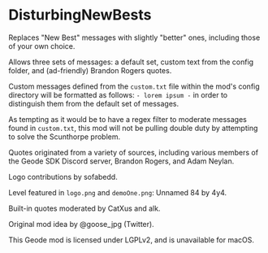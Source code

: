 # DisturbingNewBests

Replaces "New Best" messages with slightly "better" ones, including those of your own choice.

Allows three sets of messages: a default set, custom text from the config folder, and (ad-friendly) Brandon Rogers quotes.

Custom messages defined from the `custom.txt` file within the mod's config directory will be formatted as follows: `- lorem ipsum -` in order to distinguish them from the default set of messages.

As tempting as it would be to have a regex filter to moderate messages found in `custom.txt`, this mod will not be pulling double duty by attempting to solve the Scunthorpe problem.

Quotes originated from a variety of sources, including various members of the Geode SDK Discord server, Brandon Rogers, and Adam Neylan.

Logo contributions by sofabedd.

Level featured in `logo.png` and `demoOne.png`: Unnamed 84 by 4y4.

Built-in quotes moderated by CatXus and alk.

Original mod idea by @goose_jpg (Twitter).

This Geode mod is licensed under LGPLv2, and is unavailable for macOS.